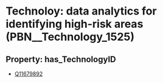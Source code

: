 # Technoloy: __data analytics for identifying high-risk areas__ (PBN__Technology_1525)

## Property: has_TechnologyID

* [Q11679892](Q11679892)

